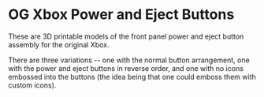 # OG Xbox Power and Eject Buttons

These are 3D printable models of the front panel power and eject button assembly for the original
Xbox.

There are three variations -- one with the normal button arrangement, one with the power and eject buttons in reverse order, and one with no icons embossed into the buttons (the idea being that one could emboss them with custom icons).

